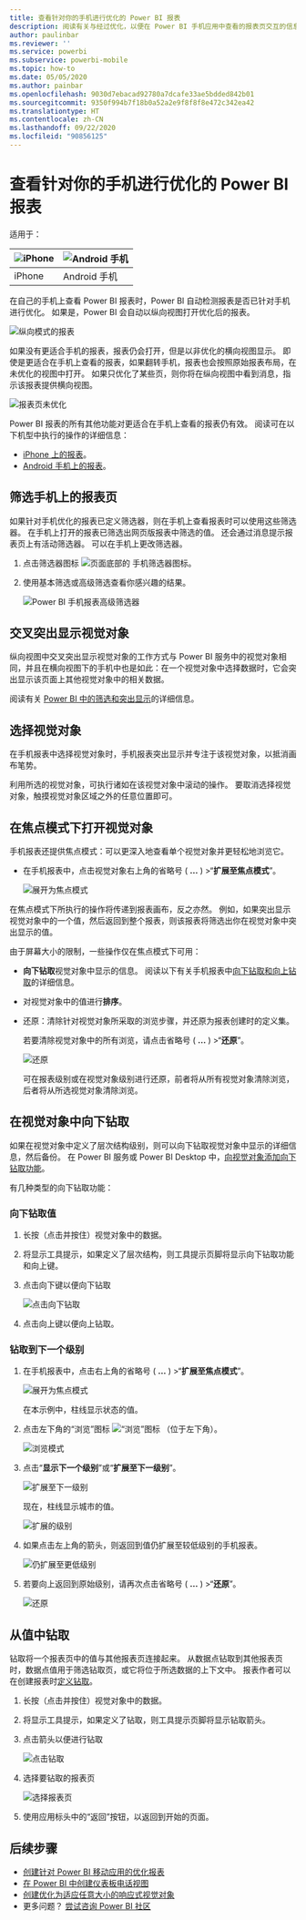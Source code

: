```yaml
---
title: 查看针对你的手机进行优化的 Power BI 报表
description: 阅读有关与经过优化，以便在 Power BI 手机应用中查看的报表页交互的信息。
author: paulinbar
ms.reviewer: ''
ms.service: powerbi
ms.subservice: powerbi-mobile
ms.topic: how-to
ms.date: 05/05/2020
ms.author: painbar
ms.openlocfilehash: 9030d7ebacad92780a7dcafe33ae5bdded842b01
ms.sourcegitcommit: 9350f994b7f18b0a52a2e9f8f8f8e472c342ea42
ms.translationtype: HT
ms.contentlocale: zh-CN
ms.lasthandoff: 09/22/2020
ms.locfileid: "90856125"
---
```

# <a name="view-power-bi-reports-optimized-for-your-phone"></a>查看针对你的手机进行优化的 Power BI 报表

适用于：

| ![iPhone](./media/mobile-apps-view-phone-report/ios-logo-40-px.png) | ![Android 手机](./media/mobile-apps-view-phone-report/android-logo-40-px.png) |
|:--- |:--- |
| iPhone |Android 手机 |

在自己的手机上查看 Power BI 报表时，Power BI 自动检测报表是否已针对手机进行优化。 如果是，Power BI 会自动以纵向视图打开优化后的报表。

![纵向模式的报表](./media/mobile-apps-view-phone-report/07-power-bi-phone-report-portrait.png)

如果没有更适合手机的报表，报表仍会打开，但是以非优化的横向视图显示。 即使是更适合在手机上查看的报表，如果翻转手机，报表也会按照原始报表布局，在未优化的视图中打开。 如果只优化了某些页，则你将在纵向视图中看到消息，指示该报表提供横向视图。

![报表页未优化](./media/mobile-apps-view-phone-report/06-power-bi-phone-report-page-not-optimized.png)

Power BI 报表的所有其他功能对更适合在手机上查看的报表仍有效。 阅读可在以下机型中执行的操作的详细信息：

* [iPhone 上的报表](mobile-reports-in-the-mobile-apps.md)。 
* [Android 手机上的报表](mobile-reports-in-the-mobile-apps.md)。

## <a name="filter-the-report-page-on-a-phone"></a>筛选手机上的报表页
如果针对手机优化的报表已定义筛选器，则在手机上查看报表时可以使用这些筛选器。 在手机上打开的报表已筛选出网页版报表中筛选的值。 还会通过消息提示报表页上有活动筛选器。 可以在手机上更改筛选器。

1. 点击筛选器图标 ![页面底部的](./media/mobile-apps-view-phone-report/power-bi-phone-filter-icon.png) 手机筛选器图标。

2. 使用基本筛选或高级筛选查看你感兴趣的结果。
   
    ![Power BI 手机报表高级筛选器](./media/mobile-apps-view-phone-report/power-bi-iphone-advanced-filter-toronto.png)

## <a name="cross-highlight-visuals"></a>交叉突出显示视觉对象
纵向视图中交叉突出显示视觉对象的工作方式与 Power BI 服务中的视觉对象相同，并且在横向视图下的手机中也是如此：在一个视觉对象中选择数据时，它会突出显示该页面上其他视觉对象中的相关数据。

阅读有关 [Power BI 中的筛选和突出显示](../../create-reports/power-bi-reports-filters-and-highlighting.md)的详细信息。

## <a name="select-visuals"></a>选择视觉对象
在手机报表中选择视觉对象时，手机报表突出显示并专注于该视觉对象，以抵消画布笔势。

利用所选的视觉对象，可执行诸如在该视觉对象中滚动的操作。 要取消选择视觉对象，触摸视觉对象区域之外的任意位置即可。

## <a name="open-visuals-in-focus-mode"></a>在焦点模式下打开视觉对象
手机报表还提供焦点模式：可以更深入地查看单个视觉对象并更轻松地浏览它。

* 在手机报表中，点击视觉对象右上角的省略号 ( **...** ) >“**扩展至焦点模式**”。
  
    ![展开为焦点模式](media/mobile-apps-view-phone-report/power-bi-phone-report-focus-mode.png)

在焦点模式下所执行的操作将传递到报表画布，反之亦然。 例如，如果突出显示视觉对象中的一个值，然后返回到整个报表，则该报表将筛选出你在视觉对象中突出显示的值。

由于屏幕大小的限制，一些操作仅在焦点模式下可用：

* **向下钻取**视觉对象中显示的信息。 阅读以下有关手机报表中[向下钻取和向上钻取](mobile-apps-view-phone-report.md#drill-down-in-a-visual)的详细信息。
* 对视觉对象中的值进行**排序**。
*  还原：清除针对视觉对象所采取的浏览步骤，并还原为报表创建时的定义集。
  
    若要清除视觉对象中的所有浏览，请点击省略号 ( **...** ) >“**还原**”。
  
    ![还原](media/mobile-apps-view-phone-report/power-bi-phone-report-revert-levels.png)
  
    可在报表级别或在视觉对象级别进行还原，前者将从所有视觉对象清除浏览，后者将从所选视觉对象清除浏览。   

## <a name="drill-down-in-a-visual"></a>在视觉对象中向下钻取
如果在视觉对象中定义了层次结构级别，则可以向下钻取视觉对象中显示的详细信息，然后备份。 在 Power BI 服务或 Power BI Desktop 中，[向视觉对象添加向下钻取功能](../end-user-drill.md)。

有几种类型的向下钻取功能：

### <a name="drill-down-on-a-value"></a>向下钻取值
1. 长按（点击并按住）视觉对象中的数据。
2. 将显示工具提示，如果定义了层次结构，则工具提示页脚将显示向下钻取功能和向上键。
3. 点击向下键以便向下钻取

    ![点击向下钻取](media/mobile-apps-view-phone-report/report-drill-down.png)
    
4. 点击向上键以便向上钻取。

### <a name="drill-to-next-level"></a>钻取到下一个级别
1. 在手机报表中，点击右上角的省略号 ( **...** ) >“**扩展至焦点模式**”。
   
    ![展开为焦点模式](media/mobile-apps-view-phone-report/power-bi-phone-report-focus-mode.png)
   
    在本示例中，柱线显示状态的值。
2. 点击左下角的“浏览”图标  ![“浏览”图标](./media/mobile-apps-view-phone-report/power-bi-phone-report-explore-icon.png) （位于左下角）。
   
    ![浏览模式](./media/mobile-apps-view-phone-report/power-bi-phone-report-explore-mode.png)
3. 点击“**显示下一个级别**”或“**扩展至下一级别**”。
   
    ![扩展至下一级别](./media/mobile-apps-view-phone-report/power-bi-phone-report-expand-levels.png)
   
    现在，柱线显示城市的值。
   
    ![扩展的级别](./media/mobile-apps-view-phone-report/power-bi-phone-report-expanded-levels.png)
4. 如果点击左上角的箭头，则返回到值仍扩展至较低级别的手机报表。
   
    ![仍扩展至更低级别](./media/mobile-apps-view-phone-report/power-bi-back-to-phone-report-expanded-levels.png)
5. 若要向上返回到原始级别，请再次点击省略号 ( **...** ) >“**还原**”。
   
    ![还原](media/mobile-apps-view-phone-report/power-bi-phone-report-revert-levels.png)

## <a name="drill-through-from-a-value"></a>从值中钻取
钻取将一个报表页中的值与其他报表页连接起来。 从数据点钻取到其他报表页时，数据点值用于筛选钻取页，或它将位于所选数据的上下文中。
报表作者可以在创建报表时[定义钻取](../../create-reports/desktop-drillthrough.md)。

1. 长按（点击并按住）视觉对象中的数据。
2. 将显示工具提示，如果定义了钻取，则工具提示页脚将显示钻取箭头。
3. 点击箭头以便进行钻取

    ![点击钻取](media/mobile-apps-view-phone-report/report-drill-through1.png)

4. 选择要钻取的报表页

    ![选择报表页](media/mobile-apps-view-phone-report/report-drill-through2.png)

5. 使用应用标头中的“返回”按钮，以返回到开始的页面。


## <a name="next-steps"></a>后续步骤
* [创建针对 Power BI 移动应用的优化报表](../../create-reports/desktop-create-phone-report.md)
* [在 Power BI 中创建仪表板电话视图](../../create-reports/service-create-dashboard-mobile-phone-view.md)
* [创建优化为适应任意大小的响应式视觉对象](../../visuals/power-bi-report-visualizations.md)
* 更多问题？ [尝试咨询 Power BI 社区](https://community.powerbi.com/)
